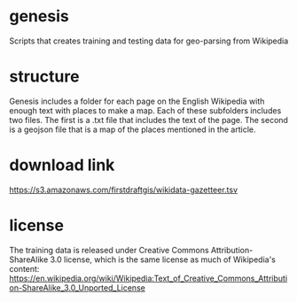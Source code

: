 # genesis
Scripts that creates training and testing data for geo-parsing from Wikipedia 

# structure
Genesis includes a folder for each page on the English Wikipedia with enough text with places to make a map.  Each of these subfolders includes two files.  The first is a .txt file that includes the text of the page.  The second is a geojson file that is a map of the places mentioned in the article.

# download link
https://s3.amazonaws.com/firstdraftgis/wikidata-gazetteer.tsv

# license
The training data is released under Creative Commons Attribution-ShareAlike 3.0 license, which is the same license as much of Wikipedia's content: https://en.wikipedia.org/wiki/Wikipedia:Text_of_Creative_Commons_Attribution-ShareAlike_3.0_Unported_License
